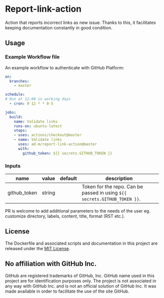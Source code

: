 # Report-link-action

Action that reports incorrect links as new issue. Thanks to this, it facilitates keeping documentation constantly in good condition.

## Usage

### Example Workflow file

An example workflow to authenticate with GitHub Platform:

```yaml
on:
  branches:
    - master

schedule:
# Run at 12:00 in working days
  - cron: 0 12 * * 0-5

jobs:
  build:
    name: Validate links
    runs-on: ubuntu-latest
    steps:
    - uses: actions/checkout@master
    - name: Validate links
      uses: ad-m/report-link-action@master
      with:
        github_token: ${{ secrets.GITHUB_TOKEN }}
```

### Inputs

| name | value | default | description |
| ---- | ----- | ------- | ----------- |
| github_token | string | | Token for the repo. Can be passed in using `${{ secrets.GITHUB_TOKEN }}`. |

PR is welcome to add additional parameters to the needs of the user eg. customize directory, labels, content, title, format (RST etc.).

## License

The Dockerfile and associated scripts and documentation in this project are released under the [MIT License](LICENSE).

## No affiliation with GitHub Inc.

GitHub are registered trademarks of GitHub, Inc. GitHub name used in this project are for identification purposes only. The project is not associated in any way with GitHub Inc. and is not an official solution of GitHub Inc. It was made available in order to facilitate the use of the site GitHub.
